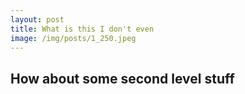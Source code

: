 ```yaml
---
layout: post
title: What is this I don't even
image: /img/posts/1_250.jpeg
---
```


## How about some second level stuff
